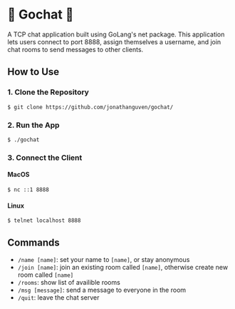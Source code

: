 # 🤖 Gochat 🤖

A TCP chat application built using GoLang's net package. This application lets users connect to port 8888, assign themselves a username, and join chat rooms to send messages to other clients.

## How to Use
### 1. Clone the Repository
```
$ git clone https://github.com/jonathanguven/gochat/
```
### 2. Run the App
```
$ ./gochat
```
### 3. Connect the Client
#### MacOS
`$ nc ::1 8888`
#### Linux
`$ telnet localhost 8888`

## Commands 
- `/name [name]`: set your name to `[name]`, or stay anonymous
- `/join [name]`: join an existing room called `[name]`, otherwise create new room called `[name]`
- `/rooms`: show list of availible rooms
- `/msg [message]`: send a message to everyone in the room
- `/quit`: leave the chat server
